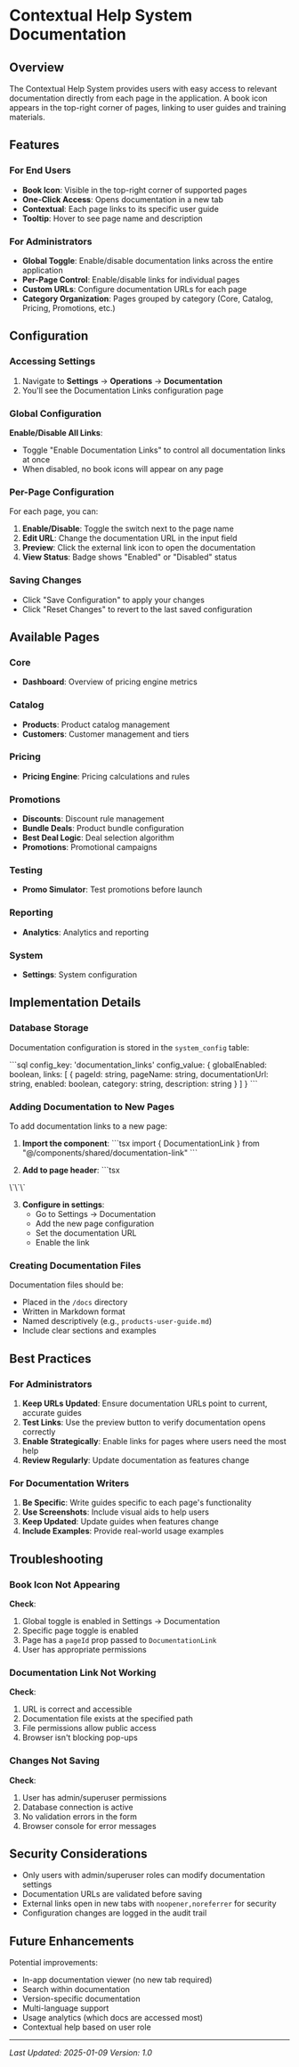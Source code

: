 # Contextual Help System Documentation

## Overview

The Contextual Help System provides users with easy access to relevant documentation directly from each page in the application. A book icon appears in the top-right corner of pages, linking to user guides and training materials.

## Features

### For End Users

- **Book Icon**: Visible in the top-right corner of supported pages
- **One-Click Access**: Opens documentation in a new tab
- **Contextual**: Each page links to its specific user guide
- **Tooltip**: Hover to see page name and description

### For Administrators

- **Global Toggle**: Enable/disable documentation links across the entire application
- **Per-Page Control**: Enable/disable links for individual pages
- **Custom URLs**: Configure documentation URLs for each page
- **Category Organization**: Pages grouped by category (Core, Catalog, Pricing, Promotions, etc.)

## Configuration

### Accessing Settings

1. Navigate to **Settings** → **Operations** → **Documentation**
2. You'll see the Documentation Links configuration page

### Global Configuration

**Enable/Disable All Links**:
- Toggle "Enable Documentation Links" to control all documentation links at once
- When disabled, no book icons will appear on any page

### Per-Page Configuration

For each page, you can:

1. **Enable/Disable**: Toggle the switch next to the page name
2. **Edit URL**: Change the documentation URL in the input field
3. **Preview**: Click the external link icon to open the documentation
4. **View Status**: Badge shows "Enabled" or "Disabled" status

### Saving Changes

- Click "Save Configuration" to apply your changes
- Click "Reset Changes" to revert to the last saved configuration

## Available Pages

### Core
- **Dashboard**: Overview of pricing engine metrics

### Catalog
- **Products**: Product catalog management
- **Customers**: Customer management and tiers

### Pricing
- **Pricing Engine**: Pricing calculations and rules

### Promotions
- **Discounts**: Discount rule management
- **Bundle Deals**: Product bundle configuration
- **Best Deal Logic**: Deal selection algorithm
- **Promotions**: Promotional campaigns

### Testing
- **Promo Simulator**: Test promotions before launch

### Reporting
- **Analytics**: Analytics and reporting

### System
- **Settings**: System configuration

## Implementation Details

### Database Storage

Documentation configuration is stored in the `system_config` table:

\`\`\`sql
config_key: 'documentation_links'
config_value: {
  globalEnabled: boolean,
  links: [
    {
      pageId: string,
      pageName: string,
      documentationUrl: string,
      enabled: boolean,
      category: string,
      description: string
    }
  ]
}
\`\`\`

### Adding Documentation to New Pages

To add documentation links to a new page:

1. **Import the component**:
\`\`\`tsx
import { DocumentationLink } from "@/components/shared/documentation-link"
\`\`\`

2. **Add to page header**:
\`\`\`tsx
<DocumentationLink pageId="your-page-id" />
\`\`\`

3. **Configure in settings**:
   - Go to Settings → Documentation
   - Add the new page configuration
   - Set the documentation URL
   - Enable the link

### Creating Documentation Files

Documentation files should be:
- Placed in the `/docs` directory
- Written in Markdown format
- Named descriptively (e.g., `products-user-guide.md`)
- Include clear sections and examples

## Best Practices

### For Administrators

1. **Keep URLs Updated**: Ensure documentation URLs point to current, accurate guides
2. **Test Links**: Use the preview button to verify documentation opens correctly
3. **Enable Strategically**: Enable links for pages where users need the most help
4. **Review Regularly**: Update documentation as features change

### For Documentation Writers

1. **Be Specific**: Write guides specific to each page's functionality
2. **Use Screenshots**: Include visual aids to help users
3. **Keep Updated**: Update guides when features change
4. **Include Examples**: Provide real-world usage examples

## Troubleshooting

### Book Icon Not Appearing

**Check**:
1. Global toggle is enabled in Settings → Documentation
2. Specific page toggle is enabled
3. Page has a `pageId` prop passed to `DocumentationLink`
4. User has appropriate permissions

### Documentation Link Not Working

**Check**:
1. URL is correct and accessible
2. Documentation file exists at the specified path
3. File permissions allow public access
4. Browser isn't blocking pop-ups

### Changes Not Saving

**Check**:
1. User has admin/superuser permissions
2. Database connection is active
3. No validation errors in the form
4. Browser console for error messages

## Security Considerations

- Only users with admin/superuser roles can modify documentation settings
- Documentation URLs are validated before saving
- External links open in new tabs with `noopener,noreferrer` for security
- Configuration changes are logged in the audit trail

## Future Enhancements

Potential improvements:
- In-app documentation viewer (no new tab required)
- Search within documentation
- Version-specific documentation
- Multi-language support
- Usage analytics (which docs are accessed most)
- Contextual help based on user role

---

*Last Updated: 2025-01-09*
*Version: 1.0*
